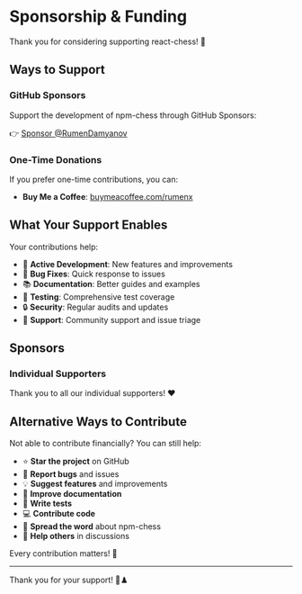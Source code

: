 # Sponsorship & Funding

Thank you for considering supporting react-chess! 🙏

## Ways to Support

### GitHub Sponsors

Support the development of npm-chess through GitHub Sponsors:

👉 [Sponsor @RumenDamyanov](https://github.com/sponsors/RumenDamyanov)

### One-Time Donations

If you prefer one-time contributions, you can:

- **Buy Me a Coffee**: [buymeacoffee.com/rumenx](https://buymeacoffee.com/rumenx)

## What Your Support Enables

Your contributions help:

- 🚀 **Active Development**: New features and improvements
- 🐛 **Bug Fixes**: Quick response to issues
- 📚 **Documentation**: Better guides and examples
- 🧪 **Testing**: Comprehensive test coverage
- 🔒 **Security**: Regular audits and updates
- 💬 **Support**: Community support and issue triage

## Sponsors

### Individual Supporters

Thank you to all our individual supporters! ❤️

## Alternative Ways to Contribute

Not able to contribute financially? You can still help:

- ⭐ **Star the project** on GitHub
- 🐛 **Report bugs** and issues
- 💡 **Suggest features** and improvements
- 📝 **Improve documentation**
- 🧪 **Write tests**
- 💻 **Contribute code**
- 📢 **Spread the word** about npm-chess
- 👥 **Help others** in discussions

Every contribution matters! 🌟

---

Thank you for your support! 💙♟️